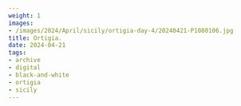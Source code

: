 ```yaml
---
weight: 1
images:
- /images/2024/April/sicily/ortigia-day-4/20240421-P1080106.jpg
title: Ortigia.
date: 2024-04-21
tags:
- archive
- digital
- black-and-white
- ortigia
- sicily
---
```


